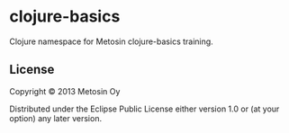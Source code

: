 # clojure-basics

Clojure namespace for Metosin clojure-basics training.

## License

Copyright &copy; 2013 Metosin Oy

Distributed under the Eclipse Public License either version 1.0 or (at
your option) any later version.
